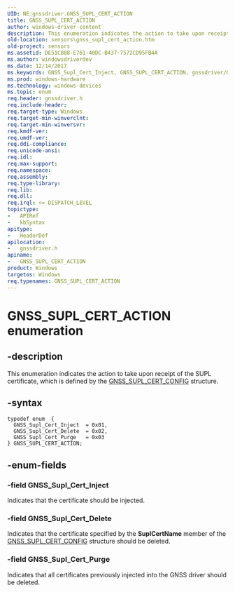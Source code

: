 ```yaml
---
UID: NE:gnssdriver.GNSS_SUPL_CERT_ACTION
title: GNSS_SUPL_CERT_ACTION
author: windows-driver-content
description: This enumeration indicates the action to take upon receipt of the SUPL certificate, which is defined by the GNSS_SUPL_CERT_CONFIG structure.
old-location: sensors\gnss_supl_cert_action.htm
old-project: sensors
ms.assetid: DE51CB88-E761-40DC-B437-7572CD95FB4A
ms.author: windowsdriverdev
ms.date: 12/14/2017
ms.keywords: GNSS_Supl_Cert_Inject, GNSS_SUPL_CERT_ACTION, gnssdriver/GNSS_Supl_Cert_Delete, gnssdriver/GNSS_SUPL_CERT_ACTION, GNSS_Supl_Cert_Purge, GNSS_Supl_Cert_Delete, gnssdriver/GNSS_Supl_Cert_Purge, gnssdriver/GNSS_Supl_Cert_Inject, sensors.gnss_supl_cert_action, GNSS_SUPL_CERT_ACTION enumeration [Sensor Devices]
ms.prod: windows-hardware
ms.technology: windows-devices
ms.topic: enum
req.header: gnssdriver.h
req.include-header: 
req.target-type: Windows
req.target-min-winverclnt: 
req.target-min-winversvr: 
req.kmdf-ver: 
req.umdf-ver: 
req.ddi-compliance: 
req.unicode-ansi: 
req.idl: 
req.max-support: 
req.namespace: 
req.assembly: 
req.type-library: 
req.lib: 
req.dll: 
req.irql: <= DISPATCH_LEVEL
topictype: 
-	APIRef
-	kbSyntax
apitype: 
-	HeaderDef
apilocation: 
-	gnssdriver.h
apiname: 
-	GNSS_SUPL_CERT_ACTION
product: Windows
targetos: Windows
req.typenames: GNSS_SUPL_CERT_ACTION
---
```


# GNSS_SUPL_CERT_ACTION enumeration


## -description


This enumeration indicates the action to take upon receipt of the SUPL certificate, which is defined by the <a href="..\gnssdriver\ns-gnssdriver-gnss_supl_cert_config.md">GNSS_SUPL_CERT_CONFIG</a> structure.


## -syntax


````
typedef enum  { 
  GNSS_Supl_Cert_Inject  = 0x01,
  GNSS_Supl_Cert_Delete  = 0x02,
  GNSS_Supl_Cert_Purge   = 0x03
} GNSS_SUPL_CERT_ACTION;
````


## -enum-fields




### -field GNSS_Supl_Cert_Inject

Indicates that the certificate should be injected.


### -field GNSS_Supl_Cert_Delete

Indicates that the certificate specified by the <b>SuplCertName</b> member of the <a href="..\gnssdriver\ns-gnssdriver-gnss_supl_cert_config.md">GNSS_SUPL_CERT_CONFIG</a> structure should be deleted.


### -field GNSS_Supl_Cert_Purge

Indicates that all certificates previously injected into the GNSS driver should be deleted.


